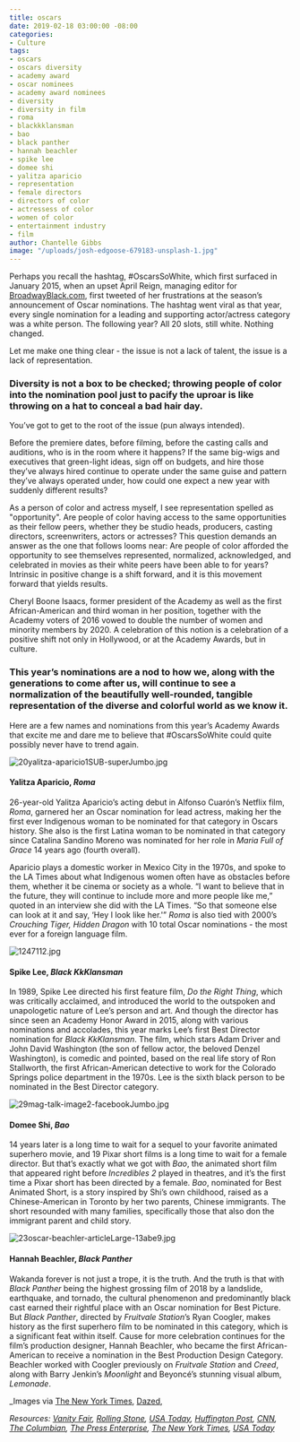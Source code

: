 ```yaml
---
title: oscars
date: 2019-02-18 03:00:00 -08:00
categories:
- Culture
tags:
- oscars
- oscars diversity
- academy award
- oscar nominees
- academy award nominees
- diversity
- diversity in film
- roma
- blackkklansman
- bao
- black panther
- hannah beachler
- spike lee
- domee shi
- yalitza aparicio
- representation
- female directors
- directors of color
- actressess of color
- women of color
- entertainment industry
- film
author: Chantelle Gibbs
image: "/uploads/josh-edgoose-679183-unsplash-1.jpg"
---
```


Perhaps you recall the hashtag, #OscarsSoWhite, which first surfaced in January 2015, when an upset April Reign, managing editor for [BroadwayBlack.com](http://broadwayblack.com/), first tweeted of her frustrations at the season’s announcement of Oscar nominations. The hashtag went viral as that year, every single nomination for a leading and supporting actor/actress category was a white person. The following year? All 20 slots, still white. Nothing changed.

Let me make one thing clear - the issue is not a lack of talent, the issue is a lack of representation. 

### Diversity is not a box to be checked; throwing people of color into the nomination pool just to pacify the uproar is like throwing on a hat to conceal a bad hair day. 

You’ve got to get to the root of the issue (pun always intended).

Before the premiere dates, before filming, before the casting calls and auditions, who is in the room where it happens? If the same big-wigs and executives that green-light ideas, sign off on budgets, and hire those they’ve always hired continue to operate under the same guise and pattern they’ve always operated under, how could one expect a new year with suddenly different results? 

As a person of color and actress myself, I see representation spelled as "opportunity". Are people of color having access to the same opportunities as their fellow peers, whether they be studio heads, producers, casting directors, screenwriters, actors or actresses? This question demands an answer as the one that follows looms near: Are people of color afforded the opportunity to see themselves represented, normalized, acknowledged, and celebrated in movies as their white peers have been able to for years? Intrinsic in positive change is a shift forward, and it is this movement forward that yields results.

Cheryl Boone Isaacs, former president of the Academy as well as the first African-American and third woman in her position, together with the Academy voters of 2016 vowed to double the number of women and minority members by 2020. A celebration of this notion is a celebration of a positive shift not only in Hollywood, or at the Academy Awards, but in culture. 

### This year’s nominations are a nod to how we, along with the generations to come after us, will continue to see a normalization of the beautifully well-rounded, tangible representation of the diverse and colorful world as we know it. 

Here are a few names and nominations from this year’s Academy Awards that excite me and dare me to believe that #OscarsSoWhite could quite possibly never have to trend again. 

![20yalitza-aparicio1SUB-superJumbo.jpg](/uploads/20yalitza-aparicio1SUB-superJumbo.jpg)

#### Yalitza Aparicio, _Roma_

26-year-old Yalitza Aparicio’s acting debut in Alfonso Cuarón’s Netflix film, _Roma_, garnered her an Oscar nomination for lead actress, making her the first ever Indigenous woman to be nominated for that category in Oscars history. She also is the first Latina woman to be nominated in that category since Catalina Sandino Moreno was nominated for her role in _Maria Full of Grace_ 14 years ago (fourth overall). 

Aparicio plays a domestic worker in Mexico City in the 1970s, and spoke to the LA Times about what Indigenous women often have as obstacles before them, whether it be cinema or society as a whole. “I want to believe that in the future, they will continue to include more and more people like me,” quoted in an interview she did with the LA Times. “So that someone else can look at it and say, ‘Hey I look like her.'” _Roma_ is also tied with 2000’s _Crouching Tiger, Hidden Dragon_ with 10 total Oscar nominations - the most ever for a foreign language film.

![1247112.jpg](/uploads/1247112.jpg)

#### Spike Lee, _Black KkKlansman_

In 1989, Spike Lee directed his first feature film, _Do the Right Thing_, which was critically acclaimed, and introduced the world to the outspoken and unapologetic nature of Lee’s person and art. And though the director has since seen an Academy Honor Award in 2015, along with various nominations and accolades, this year marks Lee’s first Best Director nomination for _Black KkKlansman_. The film, which stars Adam Driver and John David Washington (the son of fellow actor, the beloved Denzel Washington), is comedic and pointed, based on the real life story of Ron Stallworth, the first African-American detective to work for the Colorado Springs police department in the 1970s. Lee is the sixth black person to be nominated in the Best Director category.

![29mag-talk-image2-facebookJumbo.jpg](/uploads/29mag-talk-image2-facebookJumbo.jpg)

#### Domee Shi, _Bao_

14 years later is a long time to wait for a sequel to your favorite animated superhero movie, and 19 Pixar short films is a long time to wait for a female director. But that’s exactly what we got with _Bao_, the animated short film that appeared right before _Incredibles 2_ played in theatres, and it’s the first time a Pixar short has been directed by a female. _Bao_, nominated for Best Animated Short, is a story inspired by Shi’s own childhood, raised as a Chinese-American in Toronto by her two parents, Chinese immigrants. The short resounded with many families, specifically those that also don the immigrant parent and child story.

![23oscar-beachler-articleLarge-13abe9.jpg](/uploads/23oscar-beachler-articleLarge-13abe9.jpg)
 
#### Hannah Beachler, _Black Panther_

Wakanda forever is not just a trope, it is the truth. And the truth is that with _Black Panther_ being the highest grossing film of 2018 by a landslide, earthquake, and tornado, the cultural phenomenon and predominantly black cast earned their rightful place with an Oscar nomination for Best Picture. But _Black Panther_, directed by _Fruitvale Station_’s Ryan Coogler, makes history as the first superhero film to be nominated in this category, which is a significant feat within itself. Cause for more celebration continues for the film’s production designer, Hannah Beachler, who became the first African-American to receive a nomination in the Best Production Design Category. Beachler worked with Coogler previously on _Fruitvale Station_ and _Creed_, along with Barry Jenkin’s _Moonlight_ and Beyoncé’s stunning visual album, _Lemonade_.  

_Images via [The New York Times](https://www.nytimes.com/2019/01/17/movies/yalitza-aparicio-roma.html), [Dazed](http://www.dazeddigital.com/), 

_Resources: [Vanity Fair](https://www.vanityfair.com/hollywood/2018/03/oscarssowhite-is-still-relevant-this-year), [Rolling Stone](https://www.rollingstone.com/movies/movie-news/academy-promises-historic-changes-to-diversify-membership-178731/), [USA Today](https://www.usatoday.com/story/life/movies/2016/02/02/oscars-academy-award-nominations-diversity/79645542/), [Huffington Post](https://www.huffingtonpost.com/entry/yalitza-aparicio-roma-indigenous-women_us_5c5c9692e4b0a502ca339969), [CNN](https://www.cnn.com/2019/01/22/entertainment/spike-lee-oscars-best-director-nomination/index.html), [The Columbian](https://www.columbian.com/news/2019/jan/24/spike-lee-gets-his-first-oscar-nod-for-directing/), [The Press Enterprise](https://www.pe.com/2019/02/08/with-pixars-bao-domee-shi-made-history-as-a-woman-director-and-earned-an-oscar-nomination/), [The New York Times](https://www.nytimes.com/2019/01/22/movies/hannah-beachler-oscar-nomination.html), [USA Today](https://www.usatoday.com/story/life/movies/2019/01/22/oscars-nominations-why-black-panther-deserves-best-picture-nod/2644294002/)_